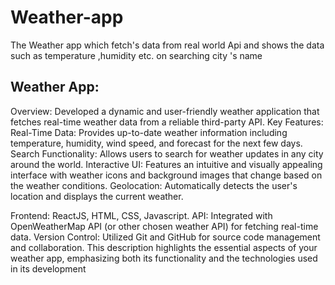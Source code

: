 # Weather-app
The Weather app which fetch's data from real world Api and shows the data such as temperature ,humidity etc. on searching city 's name 
<h2>Weather App:</h2>

Overview: Developed a dynamic and user-friendly weather application that fetches real-time weather data from a reliable third-party API.
Key Features:
Real-Time Data: Provides up-to-date weather information including temperature, humidity, wind speed, and forecast for the next few days.
Search Functionality: Allows users to search for weather updates in any city around the world.
Interactive UI: Features an intuitive and visually appealing interface with weather icons and background images that change based on the weather conditions.
Geolocation: Automatically detects the user's location and displays the current weather.

Frontend: ReactJS, HTML, CSS, Javascript.
API: Integrated with OpenWeatherMap API (or other chosen weather API) for fetching real-time data.
Version Control: Utilized Git and GitHub for source code management and collaboration.
This description highlights the essential aspects of your weather app, emphasizing both its functionality and the technologies used in its development
